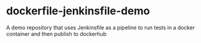 # dockerfile-jenkinsfile-demo
A demo repository that uses Jenkinsfile as a pipeline to run tests in a docker container and then publish to dockerhub
